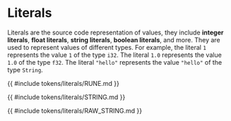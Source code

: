 # Literals

Literals are the source code representation of values, they include **integer
literals**, **float literals**, **string literals**, **boolean literals**, and
more. They are used to represent values of different types. For example, the
literal `1` represents the value `1` of the type `i32`. The literal `1.0`
represents the value `1.0` of the type `f32`. The literal `"hello"` represents
 the value `"hello"` of the type `String`.

{{ #include tokens/literals/RUNE.md }}

{{ #include tokens/literals/STRING.md }}

{{ #include tokens/literals/RAW_STRING.md }}
